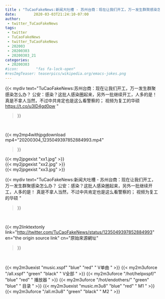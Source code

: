 ```yaml
---
title : "TuCaoFakeNews:新闻大吐槽 - 苏州台商：现在让我们开工，万一发生群聚感染怎么办？ 公安：感染？这批人感染圈起来，另外一批继续开工，人多的是！  真是不拿人当然，不过中共肯定也是这么看警察的； 视频为复工的华硕 "
date:        2020-03-03T21:24:10-07:00
author:
 - twitter_TuCaoFakeNews
tags:
 - twitter
 - TuCaoFakeNews
 - twitter_TuCaoFakeNews
 - 202003
 - 20200303
 - 20200303_21
categories:
 - 20200303
#icon:        "fas fa-lock-open"
#resImgTeaser: teaserpics/wikipedia.org/emacs-jokes.png
---
```


{{< mydiv text="TuCaoFakeNews:苏州台商：现在让我们开工，万一发生群聚感染怎么办？ 公安：感染？这批人感染圈起来，另外一批继续开工，人多的是！  真是不拿人当然，不过中共肯定也是这么看警察的； 视频为复工的华硕 https://t.co/u3ID4gd0pw "
>}}
<br>


{{< my2mp4withjpgdownload mp4="20200304_1235049397852884993.mp4"
>}}

{{< my2jpgexist "xx1.jpg" >}}<br>
{{< my2jpgexist "xx2.jpg" >}}<br>
{{< my2jpgexist "xx3.jpg" >}}<br>



{{< mydiv text="TuCaoFakeNews:新闻大吐槽 - 苏州台商：现在让我们开工，万一发生群聚感染怎么办？ 公安：感染？这批人感染圈起来，另外一批继续开工，人多的是！  真是不拿人当然，不过中共肯定也是这么看警察的； 视频为复工的华硕 "
>}}
<br>

{{< my2linktextonly link="http://twitter.com/TuCaoFakeNews/status/1235049397852884993"
en="the origin source link" cn="原始來源網址"
>}}


<br>

{{< my2m3uexist "music.xspf"        "blue"   "red"    " V单曲 " >}} {{< my2m3uforce "/all.xspf"         "green"  "black"  " V全部 " >}} {{< my2m3uforce "/hot/helpxspf/"    "blue"   "red"    " 播放器 " >}} {{< my2m3uforce "/hot/endothers/"   "green"  "blue"   " 目录 " >}} {{< my2m3uexist "music.m3u8"        "blue"   "red"    " M1 " >}} {{< my2m3uforce "/all.m3u8"         "green"  "black"  " M2 " >}} 
